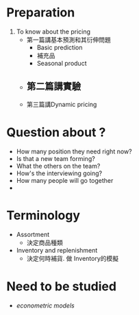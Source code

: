# Preparation  
1. To know about the pricing
	- 第一篇講基本預測和其衍伸問題
		- Basic prediction
		- 補充品
		- Seasonal product
	- 第二篇講實驗
		- 
	- 第三篇講Dynamic pricing
	
# Question about ?
- How many position they need right now?
- Is that a new team forming?
- What the others on the team?
- How's the interviewing going?
- How many people will go together 
- 
# Terminology
- Assortment
	- 決定商品種類
- Inventory and replenishment
	- 決定何時補貨. 做 Inventory的模擬
# Need to be studied
- _econometric models_
# 
<!--stackedit_data:
eyJoaXN0b3J5IjpbLTExOTAxMjI5MzUsLTE2MjczODAwMTMsLT
gxMzM1NTcxNCwtMjc2Mzk1OTM5LC00NTEzNTc4OTZdfQ==
-->